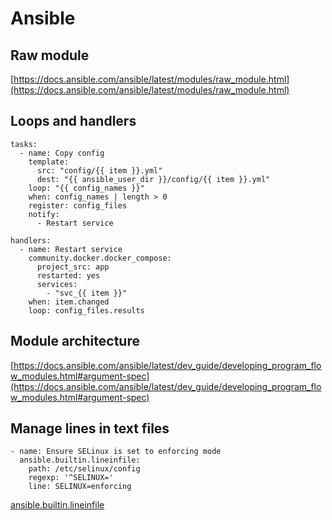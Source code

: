 # Ansible

## Raw module

[https://docs.ansible.com/ansible/latest/modules/raw_module.html](https://docs.ansible.com/ansible/latest/modules/raw_module.html)

## Loops and handlers

```
tasks:
  - name: Copy config
    template:
      src: "config/{{ item }}.yml"
      dest: "{{ ansible_user_dir }}/config/{{ item }}.yml"
    loop: "{{ config_names }}"
    when: config_names | length > 0
    register: config_files
    notify:
      - Restart service

handlers:
  - name: Restart service
    community.docker.docker_compose:
      project_src: app
      restarted: yes
      services:
        - "svc_{{ item }}"
    when: item.changed
    loop: config_files.results
```

## Module architecture

[https://docs.ansible.com/ansible/latest/dev_guide/developing_program_flow_modules.html#argument-spec](https://docs.ansible.com/ansible/latest/dev_guide/developing_program_flow_modules.html#argument-spec)

## Manage lines in text files

```
- name: Ensure SELinux is set to enforcing mode
  ansible.builtin.lineinfile:
    path: /etc/selinux/config
    regexp: '^SELINUX='
    line: SELINUX=enforcing
```

[ansible.builtin.lineinfile](https://docs.ansible.com/ansible/latest/collections/ansible/builtin/lineinfile_module.html)
